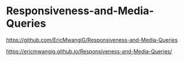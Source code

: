 # Responsiveness-and-Media-Queries

https://github.com/EricMwangiG/Responsiveness-and-Media-Queries

https://ericmwangig.github.io/Responsiveness-and-Media-Queries/


